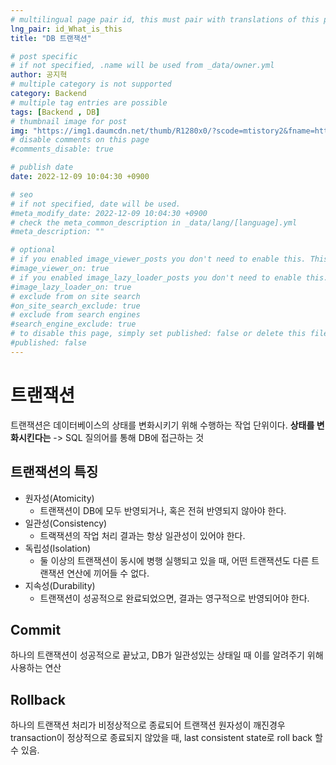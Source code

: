 ```yaml
---
# multilingual page pair id, this must pair with translations of this page. (This name must be unique)
lng_pair: id_What_is_this
title: "DB 트랜잭션"

# post specific
# if not specified, .name will be used from _data/owner.yml
author: 공지혁
# multiple category is not supported
category: Backend
# multiple tag entries are possible
tags: [Backend , DB]
# thumbnail image for post
img: "https://img1.daumcdn.net/thumb/R1280x0/?scode=mtistory2&fname=https%3A%2F%2Fblog.kakaocdn.net%2Fdn%2FdgejEm%2Fbtq8nsXjpYa%2Fwf9iTZD0G2gyrQRI4sQRRk%2Fimg.webp"
# disable comments on this page
#comments_disable: true

# publish date
date: 2022-12-09 10:04:30 +0900

# seo
# if not specified, date will be used.
#meta_modify_date: 2022-12-09 10:04:30 +0900
# check the meta_common_description in _data/lang/[language].yml
#meta_description: ""

# optional
# if you enabled image_viewer_posts you don't need to enable this. This is only if image_viewer_posts = false
#image_viewer_on: true
# if you enabled image_lazy_loader_posts you don't need to enable this. This is only if image_lazy_loader_posts = false
#image_lazy_loader_on: true
# exclude from on site search
#on_site_search_exclude: true
# exclude from search engines
#search_engine_exclude: true
# to disable this page, simply set published: false or delete this file
#published: false
---
```



# 트랜잭션
트랜잭션은 데이터베이스의 상태를 변화시키기 위해 수행하는 작업 단위이다.
**상태를 변화시킨다는** -> SQL 질의어를 통해 DB에 접근하는 것

## 트랜잭션의 특징
- 원자성(Atomicity)
    - 트랜잭션이 DB에 모두 반영되거나, 혹은 전혀 반영되지 않아야 한다.
- 일관성(Consistency)
    - 트랙잭션의 작업 처리 결과는 항상 일관성이 있어야 한다.
- 독립성(Isolation)
    - 둘 이상의 트랜잭션이 동시에 병행 실행되고 있을 때, 어떤 트랜잭션도 다른 트랜잭션 연산에 끼어들 수 없다.
- 지속성(Durability)
    - 트랜잭션이 성공적으로 완료되었으면, 결과는 영구적으로 반영되어야 한다.

## Commit
하나의 트랜잭션이 성공적으로 끝났고, DB가 일관성있는 상태일 때 이를 알려주기 위해 사용하는 연산

## Rollback
하나의 트랜잭션 처리가 비정상적으로 종료되어 트랜잭션 원자성이 깨진경우 transaction이 정상적으로 종료되지 않았을 때, last consistent state로 roll back 할 수 있음.
